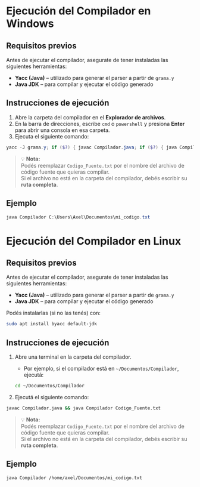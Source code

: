 # Ejecución del Compilador en Windows

## Requisitos previos
Antes de ejecutar el compilador, asegurate de tener instaladas las siguientes herramientas:

- **Yacc (Java)** – utilizado para generar el parser a partir de `grama.y`  
- **Java JDK** – para compilar y ejecutar el código generado

## Instrucciones de ejecución

1. Abre la carpeta del compilador en el **Explorador de archivos**.
2. En la barra de direcciones, escribe `cmd` o `powershell` y presiona **Enter** para abrir una consola en esa carpeta.
3. Ejecuta el siguiente comando:

```powershell
yacc -J grama.y; if ($?) { javac Compilador.java; if ($?) { java Compilador Codigo_Fuente.txt } }
```

> 💡 **Nota:**  
> Podés reemplazar `Codigo_Fuente.txt` por el nombre del archivo de código fuente que quieras compilar.  
> Si el archivo no está en la carpeta del compilador, debés escribir su **ruta completa**.

## Ejemplo

```powershell
java Compilador C:\Users\Axel\Documentos\mi_codigo.txt
```

# Ejecución del Compilador en Linux

## Requisitos previos
Antes de ejecutar el compilador, asegurate de tener instaladas las siguientes herramientas:

- **Yacc (Java)** – utilizado para generar el parser a partir de `grama.y`
- **Java JDK** – para compilar y ejecutar el código generado

Podés instalarlas (si no las tenés) con:
```bash
sudo apt install byacc default-jdk
```

## Instrucciones de ejecución

1. Abre una terminal en la carpeta del compilador.
   - Por ejemplo, si el compilador está en `~/Documentos/Compilador`, ejecutá:
   ```bash
   cd ~/Documentos/Compilador
   ```

2. Ejecutá el siguiente comando:

```bash
javac Compilador.java && java Compilador Codigo_Fuente.txt
```

> 💡 **Nota:**  
> Podés reemplazar `Codigo_Fuente.txt` por el nombre del archivo de código fuente que quieras compilar.  
> Si el archivo no está en la carpeta del compilador, debés escribir su **ruta completa**.

## Ejemplo

```bash
java Compilador /home/axel/Documentos/mi_codigo.txt
```


